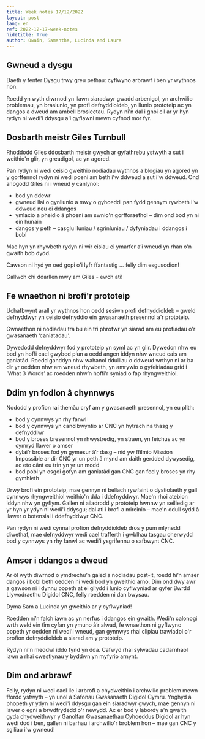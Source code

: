 ```yaml
---
title: Week notes 17/12/2022
layout: post
lang: en
ref: 2022-12-17-week-notes
hidetitle: True
author: Owain, Samantha, Lucinda and Laura
---
```


## Gwneud a dysgu

Daeth y fenter Dysgu trwy greu pethau: cyflwyno arbrawf i ben yr wythnos hon. 

Roedd yn wyth diwrnod yn llawn siaradwyr gwadd arbenigol, yn archwilio problemau, yn braslunio, yn profi defnyddioldeb, yn llunio prototeip ac yn dangos a dweud am ambell brosiectau. Rydyn ni'n dal i gnoi cil ar yr hyn rydyn ni wedi'i ddysgu a'i gyflawni mewn cyfnod mor fyr.

## Dosbarth meistr Giles Turnbull

Rhoddodd Giles ddosbarth meistr gwych ar gyfathrebu ystwyth a sut i weithio'n glir, yn greadigol, ac yn agored.

Pan rydyn ni wedi ceisio gweithio nodiadau wythnos a blogiau yn agored yn y gorffennol rydyn ni wedi poeni am beth i'w ddweud a sut i'w ddweud. Ond anogodd Giles ni i wneud y canlynol:

*	bod yn ddewr
*	gwneud llai o gynllunio a mwy o gyhoeddi pan fydd gennym rywbeth i'w ddweud neu ei ddangos
*	ymlacio a pheidio â phoeni am swnio'n gorfforaethol – dim ond bod yn ni ein hunain
*	dangos y peth – casglu lluniau / sgrinluniau / dyfyniadau i ddangos i bobl

Mae hyn yn rhywbeth rydyn ni wir eisiau ei ymarfer a’i wneud yn rhan o'n gwaith bob dydd. 

Cawson ni hyd yn oed gopi o'i lyfr ffantastig … felly dim esgusodion! 

Gallwch chi ddarllen mwy am Giles - ewch ati!

## Fe wnaethon ni brofi'r prototeip

Uchafbwynt arall yr wythnos hon oedd sesiwn profi defnyddioldeb – gweld defnyddwyr yn ceisio defnyddio ein gwasanaeth presennol a'r prototeip.

Gwnaethon ni nodiadau tra bu ein tri phrofwr yn siarad am eu profiadau o'r gwasanaeth ‘caniatadau’.

Dywedodd defnyddwyr fod y prototeip yn syml ac yn glir. Dywedon nhw eu bod yn hoffi cael gwybod p’un a oedd angen iddyn nhw wneud cais am ganiatâd. Roedd ganddyn nhw wahanol ddulliau o ddweud wrthyn ni ar ba dir yr oedden nhw am wneud rhywbeth, yn amrywio o gyfeiriadau grid i ‘What 3 Words’ ac roedden nhw’n hoffi'r syniad o fap rhyngweithiol.

## Ddim yn fodlon â chynnwys

Nododd y profion rai themâu cryf am y gwasanaeth presennol, yn eu plith:

*	bod y cynnwys yn rhy fanwl
*	bod y cynnwys yn canolbwyntio ar CNC yn hytrach na thasg y defnyddiwr
*	bod y broses bresennol yn rhwystredig, yn straen, yn feichus ac yn cymryd llawer o amser
*	dylai’r broses fod yn gymesur â’r dasg – nid yw ffilmio Mission Impossible ar dir CNC yr un peth â mynd am daith gerdded dywysedig, ac eto cânt eu trin yn yr un modd
*	bod pobl yn osgoi gofyn am ganiatâd gan CNC gan fod y broses yn rhy gymhleth

Drwy brofi ein prototeip, mae gennyn ni bellach rywfaint o dystiolaeth y gall cynnwys rhyngweithiol weithio'n dda i ddefnyddwyr. Mae'n rhoi atebion iddyn nhw yn gyflym. Gallen ni ailadrodd y prototeip hwnnw yn seiliedig ar yr hyn yr ydyn ni wedi'i ddysgu; dal ati i brofi a mireinio – mae'n ddull sydd â llawer o botensial i ddefnyddwyr CNC.

Pan rydyn ni wedi cynnal profion defnyddioldeb dros y pum mlynedd diwethaf, mae defnyddwyr wedi cael trafferth i gwblhau tasgau oherwydd bod y cynnwys yn rhy fanwl ac wedi'i ysgrifennu o safbwynt CNC. 

## Amser i ddangos a dweud

Ar ôl wyth diwrnod o ymdrechu’n galed a nodiadau post-it, roedd hi’n amser dangos i bobl beth oedden ni wedi bod yn gweithio arno. Dim ond dwy awr a gawson ni i dynnu popeth at ei gilydd i lunio cyflwyniad ar gyfer Bwrdd Llywodraethu Digidol CNC, felly roedden ni dan bwysau.

Dyma Sam a Lucinda yn gweithio ar y cyflwyniad!

Roedden ni’n falch iawn ac yn nerfus i ddangos ein gwaith. Wedi'n calonogi wrth weld ein tîm cyfan yn ymuno â’r alwad, fe wnaethon ni gyflwyno popeth yr oedden ni wedi'i wneud, gan gynnwys rhai clipiau trawiadol o'r profion defnyddioldeb a siarad am y prototeip.  

Rydyn ni'n meddwl iddo fynd yn dda. Cafwyd rhai sylwadau cadarnhaol iawn a rhai cwestiynau y byddwn yn myfyrio arnynt.

## Dim ond arbrawf

Felly, rydyn ni wedi cael lle i arbrofi a chydweithio i archwilio problem mewn ffordd ystwyth – yn unol â Safonau Gwasanaeth Digidol Cymru. Ynghyd â phopeth yr ydyn ni wedi'i ddysgu gan ein siaradwyr gwych, mae gennyn ni lawer o egni a brwdfrydedd o'r newydd. Ac er bod y labordy a'n gwaith gyda chydweithwyr y Ganolfan Gwasanaethau Cyhoeddus Digidol ar hyn wedi dod i ben, gallen ni barhau i archwilio'r broblem hon – mae gan CNC y sgiliau i'w gwneud! 
